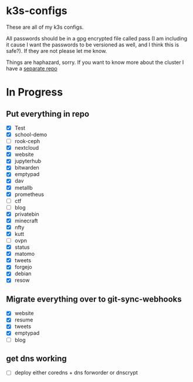 # k3s-configs

These are all of my k3s configs. 

All passwords should be in a gpg encrypted file called pass (I am including it cause I want the passwords to be versioned as well, and I think this is safe?). If they are not please let me know.

Things are haphazard, sorry. If you want to know more about the cluster I have a [separate repo](https://github.com/sachiniyer/cheap_portable_k3s)

# In Progress
## Put everything in repo
- [X] Test
- [X] school-demo
- [ ] rook-ceph
- [X] nextcloud
- [X] website
- [X] jupyterhub
- [X] bitwarden
- [X] emptypad
- [X] dav
- [X] metallb
- [X] prometheus
- [ ] ctf
- [ ] blog
- [X] privatebin
- [X] minecraft
- [X] nfty
- [X] kutt
- [ ] ovpn
- [X] status
- [X] matomo
- [X] tweets
- [X] forgejo
- [X] debian
- [X] resow
## Migrate everything over to git-sync-webhooks
- [X] website
- [X] resume
- [X] tweets
- [X] emptypad
- [ ] blog
## get dns working
- [ ] deploy either coredns + dns forworder or dnscrypt
